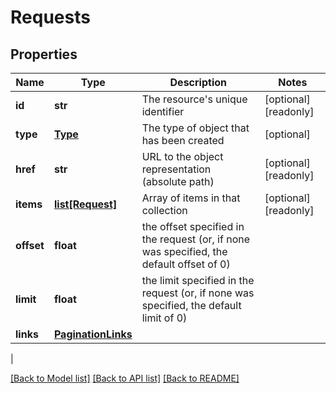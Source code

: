 # Requests

## Properties
| Name | Type | Description | Notes |
------------ | ------------- | ------------- | -------------
| **id** | **str** | The resource&#39;s unique identifier | [optional] [readonly] 
**type** | [**Type**](Type.md) | The type of object that has been created | [optional] 
**href** | **str** | URL to the object representation (absolute path) | [optional] [readonly] 
**items** | [**list[Request]**](Request.md) | Array of items in that collection | [optional] [readonly] 
**offset** | **float** | the offset specified in the request (or, if none was specified, the default offset of 0) | 
**limit** | **float** | the limit specified in the request (or, if none was specified, the default limit of 0) | 
**links** | [**PaginationLinks**](PaginationLinks.md) |  | 
 |

[[Back to Model list]](../README.md#documentation-for-models) [[Back to API list]](../README.md#documentation-for-api-endpoints) [[Back to README]](../README.md)


